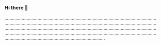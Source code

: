 ### Hi there 👋

..................................................................................................................................................................................................................................................................................................................................................................................................................................................................................................................................................................................................